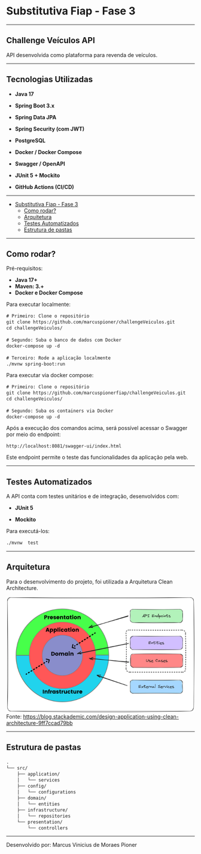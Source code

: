# Substitutiva Fiap - Fase 3

---

## Challenge Veículos API

API desenvolvida como plataforma para revenda de veículos.

---

## Tecnologias Utilizadas


-  **Java 17**

-  **Spring Boot 3.x**

-  **Spring Data JPA**

-  **Spring Security (com JWT)**

-  **PostgreSQL**

-  **Docker / Docker Compose**

-  **Swagger / OpenAPI**

-  **JUnit 5 + Mockito**

-  **GitHub Actions (CI/CD)**

---

- [Substitutiva Fiap - Fase 3](#tech-challenge-fiap---fase-3-substitutiva)
    - [Como rodar?](#como-rodar)
    - [Arquitetura](#arquitetura)
    - [Testes Automatizados](#arquitetura)
    - [Estrutura de pastas](#estrutura-de-pastas)
  
---

## Como rodar?

Pré-requisitos:

-  **Java 17+**
-  **Maven: 3.+**
-  **Docker e Docker Compose**

Para executar localmente:

```shell
# Primeiro: Clone o repositório
git clone https://github.com/marcuspioner/challengeVeiculos.git
cd challengeVeiculos/

# Segundo: Suba o banco de dados com Docker
docker-compose up -d

# Terceiro: Rode a aplicação localmente
./mvnw spring-boot:run
```

Para executar via docker compose:

```shell
# Primeiro: Clone o repositório
git clone https://github.com/marcuspionerfiap/challengeVeiculos.git
cd challengeVeiculos/

# Segundo: Suba os containers via Docker
docker-compose up -d
```

Após a execução dos comandos acima, será possível acessar o Swagger por meio do endpoint:

```http request
http://localhost:8081/swagger-ui/index.html
```

Este endpoint permite o teste das funcionalidades da aplicação pela web.

---

## Testes Automatizados

A API conta com testes unitários e de integração, desenvolvidos com:


-  **JUnit  5**

-  **Mockito**

Para executá-los:

```bash
./mvnw  test
 ```
---

## Arquitetura

Para o desenvolvimento do projeto, foi utilizada a Arquitetura Clean Architecture.

![Clean Architecture](docs/images/cleanArchImageChallenge.png)
Fonte: https://blog.stackademic.com/design-application-using-clean-architecture-9ff7ccad79bb

---

## Estrutura de pastas

```
.
└── src/
    ├── application/
    │   └── services
    ├── config/
    │   └── configurations
    ├── domain/
    │   └── entities
    ├── infrastructure/
    │   └── repositories
    └── presentation/
        └── controllers
```
---

Desenvolvido por: Marcus Vinicius de Moraes Pioner